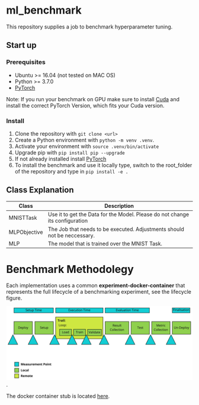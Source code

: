 # ml_benchmark
This repository supplies a job to benchmark hyperparameter tuning.


## Start up

### Prerequisites

* Ubuntu >= 16.04 (not tested on MAC OS)
* Python >= 3.7.0
* [PyTorch](https://pytorch.org/get-started/locally/)

Note: If you run your benchmark on GPU make sure to install [Cuda](https://docs.nvidia.com/cuda/cuda-installation-guide-microsoft-windows/index.html) and install the correct PyTorch Version, which fits your Cuda version.


### Install

1. Clone the repository with `git clone <url>`
2. Create a Python environment with `python -m venv .venv`.
3. Activate your environment with `source .venv/bin/activate`
4. Upgrade pip with `pip install pip --upgrade`
5. If not already installed install [PyTorch](https://pytorch.org/get-started/locally/)
6. To install the benchmark and use it locally type, switch to the root_folder of the repository and type in `pip install -e .`


## Class Explanation

|Class|Description|
|---|---|
|MNISTTask|Use it to get the Data for the Model. Please do not change its configuration|
|MLPObjective|The Job that needs to be executed. Adjustments should not be neccessary.|
|MLP|The model that is trained over the MNIST Task.|


# Benchmark Methodolegy

Each implementation uses a common **experiment-docker-container** that represents the full lifecycle of a benchmarking experiment, see the lifecycle figure.

![lifecycle](docs/lifecycle.jpg).

The docker container stub is located [here](todo).